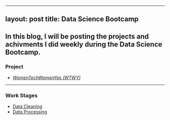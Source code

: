 ---
layout: post
title: Data Science Bootcamp 
----

In this blog, I will be posting the projects and achivments I did weekly during the Data Science Bootcamp. 
-----

### Project

* [*WomenTechWomenYes (WTWY)*](https://lamam13.github.io/2019/09/07/WomenTechWomenYes/)

-----

### Work Stages

* [Data Cleaning](https://lamam13.github.io/2019/09/07/Data-cleaning/) 
* [Data Processing](https://lamam13.github.io/2019/09/07/Data-processing/)




